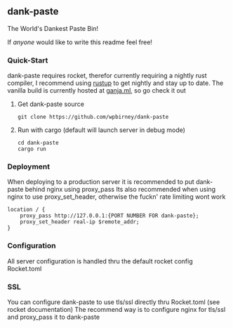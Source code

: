 ## dank-paste

The World's Dankest Paste Bin!

If *anyone* would like to write this readme feel free!

### Quick-Start

dank-paste requires rocket, therefor currently requiring a nightly rust compiler,
I recommend using [rustup](https://www.rustup.rs/) to get nightly and stay up to date.
The vanilla build is currently hosted at [ganja.ml](https://ganja.ml), so go check it out

1. Get dank-paste source
   ```
   git clone https://github.com/wpbirney/dank-paste
   ```
2. Run with cargo (default will launch server in debug mode)
   ```
   cd dank-paste
   cargo run
   ```

### Deployment

When deploying to a production server it is recommended to put dank-paste behind nginx using proxy_pass
Its also recommended when using nginx to use proxy_set_header, otherwise the fuckn' rate limiting wont work
```
location / {
	proxy_pass http://127.0.0.1:{PORT NUMBER FOR dank-paste};
	proxy_set_header real-ip $remote_addr;
}
```

### Configuration

All server configuration is handled thru the default rocket config Rocket.toml

### SSL
You can configure dank-paste to use tls/ssl directly thru Rocket.toml (see rocket documentation)
The recommend way is to configure nginx for tls/ssl and proxy_pass it to dank-paste
